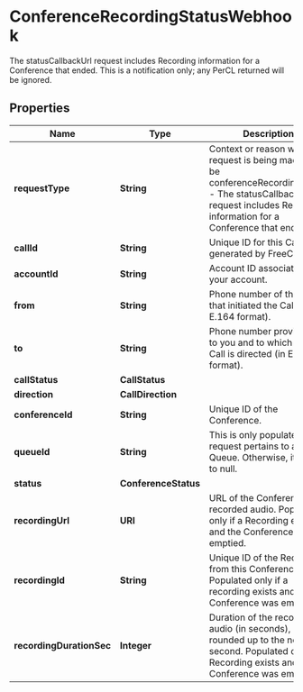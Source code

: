 

# ConferenceRecordingStatusWebhook

The statusCallbackUrl request includes Recording information for a Conference that ended. This is a notification only; any PerCL returned will be ignored.

## Properties

Name | Type | Description | Notes
------------ | ------------- | ------------- | -------------
**requestType** | **String** | Context or reason why this request is being made. Will be conferenceRecordingStatus - The statusCallbackUrl request includes Recording information for a Conference that ended. |  [optional]
**callId** | **String** | Unique ID for this Call, generated by FreeClimb. |  [optional]
**accountId** | **String** | Account ID associated with your account. |  [optional]
**from** | **String** | Phone number of the party that initiated the Call (in E.164 format). |  [optional]
**to** | **String** | Phone number provisioned to you and to which this Call is directed (in E.164 format). |  [optional]
**callStatus** | **CallStatus** |  |  [optional]
**direction** | **CallDirection** |  |  [optional]
**conferenceId** | **String** | Unique ID of the Conference. |  [optional]
**queueId** | **String** | This is only populated if the request pertains to a Queue. Otherwise, it is set to null. |  [optional]
**status** | **ConferenceStatus** |  |  [optional]
**recordingUrl** | **URI** | URL of the Conference’s recorded audio. Populated only if a Recording exists and the Conference was emptied. |  [optional]
**recordingId** | **String** | Unique ID of the Recording from this Conference. Populated only if a recording exists and the Conference was emptied. |  [optional]
**recordingDurationSec** | **Integer** | Duration of the recorded audio (in seconds), rounded up to the nearest second. Populated only if a Recording exists and the Conference was emptied. |  [optional]



